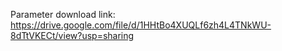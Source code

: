 Parameter download link: https://drive.google.com/file/d/1HHtBo4XUQLf6zh4L4TNkWU-8dTtVKECt/view?usp=sharing
